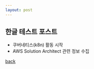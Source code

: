 ```yaml
---
layout: post
---
```


## 한글 테스트 포스트

- 쿠버네티스(k8n) 활동 시작
- AWS Solution Architect 관련 정보 수집


[back](./)
